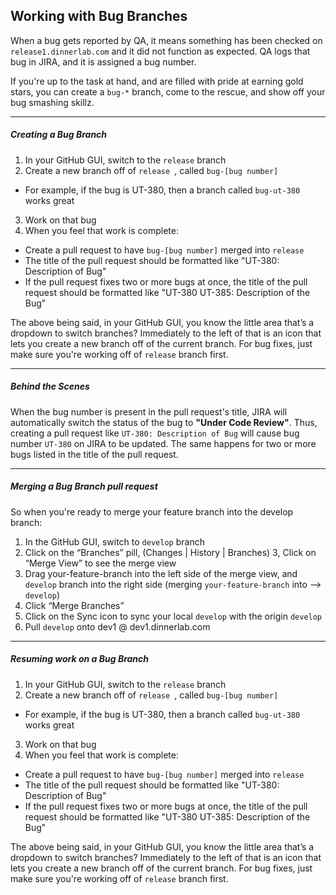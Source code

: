 ## Working with Bug Branches

When a bug gets reported by QA, it means something has been checked on `release1.dinnerlab.com` and it did not function as expected. QA logs that bug in JIRA, and it is assigned a bug number.

If you're up to the task at hand, and are filled with pride at earning gold stars, you can create a `bug-*` branch, come to the rescue, and show off your bug smashing skillz.

***

##### Creating a Bug Branch

1. In your GitHub GUI, switch to the `release` branch
2. Create a new branch off of `release `, called `bug-[bug number]`
  - For example, if the bug is UT-380, then a branch called `bug-ut-380` works great
3. Work on that bug
4. When you feel that work is complete:
  - Create a pull request to have `bug-[bug number]` merged into `release`
  - The title of the pull request should be formatted like "UT-380: Description of Bug"
  - If the pull request fixes two or more bugs at once, the title of the pull request should be formatted like "UT-380 UT-385: Description of the Bug"

The above being said, in your GitHub GUI, you know the little area that’s a dropdown to switch branches? Immediately to the left of that is an icon that lets you create a new branch off of the current branch. For bug fixes, just make sure you're working off of `release` branch first.

***

##### Behind the Scenes

When the bug number is present in the pull request's title, JIRA will automatically switch the status of the bug to **"Under Code Review"**. Thus, creating a pull request like `UT-380: Description of Bug` will cause bug number `UT-380` on JIRA to be updated. The same happens for two or more bugs listed in the title of the pull request.

***

##### Merging a Bug Branch _pull request_
So when you're ready to merge your feature branch into the develop branch:

1. In the GitHub GUI, switch to `develop` branch
2. Click on the “Branches” pill,  (Changes | History | Branches)
3, Click on “Merge View” to see the merge view
4. Drag your-feature-branch into the left side of the merge view, and `develop` branch into the right side (merging `your-feature-branch` into —> `develop`)
5. Click “Merge Branches”
6. Click on the Sync icon to sync your local `develop` with the origin `develop`
7. Pull `develop` onto dev1 @ dev1.dinnerlab.com

***

##### Resuming work on a Bug Branch

1. In your GitHub GUI, switch to the `release` branch
2. Create a new branch off of `release `, called `bug-[bug number]`
  - For example, if the bug is UT-380, then a branch called `bug-ut-380` works great
3. Work on that bug
4. When you feel that work is complete:
  - Create a pull request to have `bug-[bug number]` merged into `release`
  - The title of the pull request should be formatted like "UT-380: Description of Bug"
  - If the pull request fixes two or more bugs at once, the title of the pull request should be formatted like "UT-380 UT-385: Description of the Bug"

The above being said, in your GitHub GUI, you know the little area that’s a dropdown to switch branches? Immediately to the left of that is an icon that lets you create a new branch off of the current branch. For bug fixes, just make sure you're working off of `release` branch first.

